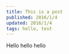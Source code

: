 ```yaml
---
title: This is a post
published: 2016/1/4
updated: 2016/1/4
tags: hello, test
---
```


Hello hello hello

